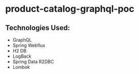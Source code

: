 # product-catalog-graphql-poc

## Technologies Used:
* GraphQL
* Spring Webflux
* H2 DB
* LogBack
* Spring Data R2DBC
* Lombok